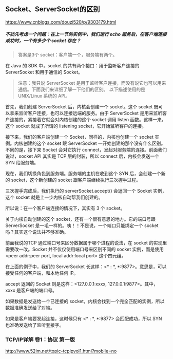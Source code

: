 ## Socket、ServerSocket的区别
https://www.cnblogs.com/douzi520/p/9303179.html

##### 不妨先考虑一个问题：在上一节的实例中，我们运行 echo 服务后，在客户端连接成功时，一个有多少个 socket 存在？

> 答案是3个 socket：客户端一个，服务端有两个。

在 Java 的 SDK 中，socket 的共有两个接口：用于监听客户连接的 ServerSocket 和用于通信的 Socket。

>注意：我只说 ServerSocket 是用于监听客户连接，而没有说它也可以用来通信。下面我们来详细了解一下他们的区别。
以下描述使用的是 UNIX/Linux 系统的 API。

首先，我们创建 ServerSocket 后，内核会创建一个 socket。这个 socket 既可以拿来监听客户连接，也可以连接远端的服务。由于 ServerSocket 是用来监听客户连接的，紧接着它就会对内核创建的这个 socket 调用 listen 函数。这样一来，这个 socket 就成了所谓的 listening socket，它开始监听客户的连接。

接下来，我们的客户端创建一个 Socket，同样的，内核也创建一个 socket 实例。内核创建的这个 socket 跟 ServerSocket 一开始创建的那个没有什么区别。不同的是，接下来 Socket 会对它执行 connect，发起对服务端的连接。前面我们说过，socket API 其实是 TCP 层的封装，所以 connect 后，内核会发送一个 SYN 给服务端。

现在，我们切换角色到服务端。服务端的主机在收到这个 SYN 后，会创建一个新的 socket，这个新创建的 socket 跟客户端继续执行三次握手过程。

三次握手完成后，我们执行的 serverSocket.accept() 会返回一个 Socket 实例，这个 socket 就是上一步内核自动帮我们创建的。

所以说：在一个客户端连接的情况下，其实有 3 个 socket。

关于内核自动创建的这个 socket，还有一个很有意思的地方。它的端口号跟 ServerSocket 是一毛一样的。咦！！不是说，一个端口只能绑定一个 socket 吗？其实这个说法并不够准确。

前面我说的TCP 通过端口号来区分数据属于哪个进程的说法，在 socket 的实现里需要改一改。Socket 并不仅仅使用端口号来区别不同的 socket 实例，而是使用 <peer addr:peer port, local addr:local port> 这个四元组。

在上面的例子中，我们的 ServerSocket 长这样：<* : *, *:9877>。意思是，可以接受任何的客户端，和本地任何 IP。

accept 返回的 Socket 则是这样：<127.0.0.1:xxxx, 127.0.0.1:9877>。其中，xxxx 是客户端的端口号。

如果数据是发送给一个已连接的 socket，内核会找到一个完全匹配的实例，所以数据准确发送给了对端。

如果是客户端要发起连接，这时候只有 <* : *, *:9877> 会匹配成功，所以 SYN 也准确发送给了监听套接字。




### TCP/IP详解 卷1：协议 第一版
http://www.52im.net/topic-tcpipvol1.html?mobile=no